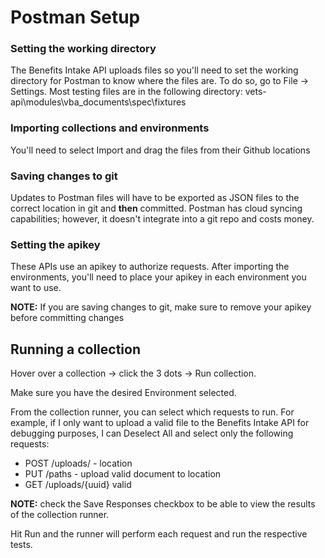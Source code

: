 # Postman Setup

### Setting the working directory
The Benefits Intake API uploads files so you'll need to set the working directory for 
Postman to know where the files are. To do so, go to File -> Settings. Most testing 
files are in the following directory: vets-api\modules\vba_documents\spec\fixtures

### Importing collections and environments
You'll need to select Import and drag the files from their Github locations

### Saving changes to git
Updates to Postman files will have to be exported as JSON files to the 
correct location in git and **then** committed. Postman has cloud syncing capabilities; however, 
it doesn't integrate into a git repo and costs money.

### Setting the apikey
These APIs use an apikey to authorize requests. After importing the environments, 
you'll need to place your apikey in each environment you want to use.

**NOTE:** If you are saving changes to git, make sure to remove your apikey before
 committing changes

## Running a collection
Hover over a collection -> click the 3 dots -> Run collection.

Make sure you have the desired Environment selected.

From the collection runner, you can select which requests to run. For example, if 
I only want to upload a valid file to the Benefits Intake API for debugging purposes, 
I can Deselect All and select only the following requests:
- POST /uploads/ - location
- PUT /paths - upload valid document to location
- GET /uploads/{uuid} valid

**NOTE:** check the Save Responses checkbox to be able to view the results of the 
collection runner.

Hit Run and the runner will perform each request and run the respective tests.